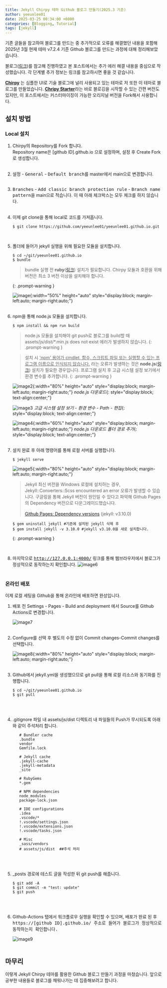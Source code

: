 ```yaml
---
title: Jekyll Chirpy 테마 Github 블로그 만들기(2025.3 기준)
author: yeeunlee01
date: 2025-03-25 00:34:00 +0800
categories: [Blogging, Tutorial]
tags: [jekyll]
---
```


기존 글들을 참고하여 블로그를 만드는 중 추가적으로 오류를 해결했던 내용을 포함해 2025년 3월 현재 테마 v7.2.4 기준 Github 블로그를 만드는 과정에 대해 정리해보았습니다. 

블로그([링크](https://jjikin.com/posts/Jekyll-Chirpy-%ED%85%8C%EB%A7%88%EB%A5%BC-%ED%99%9C%EC%9A%A9%ED%95%9C-Github-%EB%B8%94%EB%A1%9C%EA%B7%B8-%EB%A7%8C%EB%93%A4%EA%B8%B0(2023-6%EC%9B%94-%EA%B8%B0%EC%A4%80)/))를 참고해 진행하였고 본 포스트에서는 추가 에러 해결 내용을 중심으로 작성했습니다. 각 단계별 추가 정보는 링크를 참고하시면 좋을 것 같습니다.

[**Chirpy**](https://github.com/cotes2020/jekyll-theme-chirpy) 는 심플한 UI로 기술 블로그에 널리 사용되고 있는 테마로 저 또한 이 테마로 블로그를 만들었습니다. [**Chripy Starter**](https://github.com/cotes2020/chirpy-starter)라는 바로 블로깅을 시작할 수 있는 간편 버전도 있지만, 이 포스트에서는 커스터마이징이 가능한 오리지널 버전을 Fork해서 사용합니다.


## **설치 방법**

### Local 설치
1. Chirpy의 Repository를 Fork 합니다.<br>
   Repository name은 [github ID].github.io 으로 설정하며, 설정 후 Create Fork로 생성합니다.<br><br> 
   
   <!-- ![image](https://1drv.ms/i/c/75a790eae39ff677/IQRcU2k3qBcAT5T-uNOJLPL5AWDs_6oUN7vtZxVfsbd36Y0?width=1024)<br>
   ![image](https://1drv.ms/i/c/75a790eae39ff677/IQT94SOO_fRoTL24_Sh5kkg7Ad6m80sAc0hZgLMy1IZB3gA?width=1143&height=853) -->

2. <kbd>설정</kbd> - <kbd>General</kbd> - <kbd>Default branch</kbd>를 master에서 main으로 변경합니다.<br><br> 

3. <kbd>Branches</kbd> - <kbd>Add classic branch protection rule</kbd> - <kbd>Branch name pattern</kbd>을 main으로 적습니다. 이 때 아래 체크박스는 모두 체크를 하지 않습니다.<br><br> 


4. 이제 git clone을 통해 local로 코드를 가져옵니다.
   ```shell
   $ git clone https://github.com/yeeunlee01/yeeunlee01.github.io.git
   ```
   <br>


5. 폴더에 들어가 jekyll 실행을 위해 필요한 모듈을 설치합니다.
   ```shell
   $ cd ~/git/yeeunlee01.github.io
   $ bundle
   ```

   > bundle 실행 전 **ruby**([링크](https://rubyinstaller.org/downloads/)) 설치가 필요합니다. Chirpy 모듈과 호환을 위해 버전은 최소 3 버전 이상을 설치해야 합니다.
   >
   > 
   {: .prompt-warning }

   ![image](https://1drv.ms/i/c/75a790eae39ff677/IQQRj5uaBsYJTIe5h0auDkh3AW2vFmr0lky08r3Sr-RDW50?){:width="50%" height="auto" style="display:block; margin-left:auto; margin-right:auto;"}
   <br>
   <br>


6. npm을 통해 node.js 모듈을 설치합니다. 

   ```shell
   $ npm install && npm run build
   ``` 
   > node.js 모듈을 설치해야 git push로 블로그를 build할 때 assets/js/dist/*.min.js does not exist 에러가 발생하지 않습니다.
   {: .prompt-warning }

   > 설치 시 <U>'npm' 용어가 cmdlet, 함수, 스크립트 파일 또는 실행할 수 있는 프로그램 이름으로 인식되지 않습니다.</U> 라는 오류가 발생하는 것은 **node.js**([링크](https://nodejs.org/ko/download/)) 설치가 필요한 경우입니다. 프로그램 설치 후 고급 시스템 설정 보기에서 환경 변수를 추가합니다.
   {: .prompt-warning }

   ![image2](https://1drv.ms/i/c/75a790eae39ff677/IQR0kBIGShc1SaFb62gabBUDAU6ucczugAxSrQvo-P68d-c?){:width="80%" height="auto" style="display:block; margin-left:auto; margin-right:auto;"}
   *node.js 다운로드*{: style="display:block; text-align:center;"}

   ![image3](https://1drv.ms/i/c/75a790eae39ff677/IQQOFu9Gv4thQ4_3LDfFSVisASwZD8FM16ozKkRHItezkbY?width=1024)
   *고급 시스템 설정 보기 - 환경 변수 - Path - 편집*{: style="display:block; text-align:center;"}

   ![image4](https://1drv.ms/i/c/75a790eae39ff677/IQSE5dWKG8i-S5GpEVelR-svAUBiCtxYhiLBJ5fFSJp74zE?width=1024){:width="60%" height="auto" style="display:block; margin-left:auto; margin-right:auto;"}
   *node.js 다운로드 폴더 경로 추가*{: style="display:block; text-align:center;"}
   <br>
   <br>

7. 설치 완료 후 아래 명령어를 통해 로컬 서버를 실행합니다.
   ```shell
   $ jekyll serve
   ``` 
   ![image5](https://1drv.ms/i/c/75a790eae39ff677/IQRWKRxJLl5xTqvDhuy0xk2eAf85D5xhKuFRvTXhLd02ipo?width=1024){:width="80%" height="auto" style="display:block; margin-left:auto; margin-right:auto;"}
   
   > Jekyll 최신 버전을 Windows 로컬에 설치하는 경우, Jekyll::Converters::Scss encountered an error 오류가 발생할 수 있습니다. 구글링을 통해 Jekyll 버전이 원인일 수 있다고 파악해 Github Pages의 Dependency 버전으로 다운그레이드했습니다.<br><br>
   > [Github Pages: Dependency versions](https://pages.github.com/versions/) (jekyll: v3.10.0)<br>
   ```shell
   $ gem uninstall jekyll #기존에 설치된 jekyll 삭제 후 
   $ gem install jekyll -v 3.10.0 #jekyll v3.10.0을 새로 설치합니다.  
   ``` 
   {: .prompt-warning }

   <!-- ```shell
   $ gem uninstall jekyll #기존에 설치된 jekyll 삭제 후 
   $ gem install jekyll -v 3.10.0 #jekyll v3.10.0을 새로 설치합니다.  
   ```  -->
   <br>

8. 마지막으로 <kbd>http://127.0.0.1:4000/</kbd> 링크를 통해 웹브라우저에서 블로그가 정상적으로 동작하는지 확인합니다.
   ![image6](https://1drv.ms/i/c/75a790eae39ff677/IQRcgeogN1mxQYouaSALlqhHAbF2rr4V0CSmgsJarFRLSJg?width=1024)
   <br>
   <br>

### 온라인 배포

이제 로컬 세팅을 Github을 통해 온라인에 배포하면 완성입니다.

1. 배포 전 Settings - Pages - Build and deployment 에서 Source를 Github Actions로 변경합니다.

   ![image7](https://1drv.ms/i/c/75a790eae39ff677/IQRuKZ4xkUcXSqnnzE22nusmAQfPtB3lD7ShJX2_cilVfVQ?width=1024)
   <br>
   <br>

2. Configure를 선택 후 별도의 수정 없이 Commit changes-Commit changes를 선택합니다.
   
   ![image8](https://1drv.ms/i/c/75a790eae39ff677/IQQcFdVpNjHbSo3znkBdS4O8Adz_HEXdA81kaSYwF5rQSaQ?width=1024){:width="80%" height="auto" style="display:block; margin-left:auto; margin-right:auto;"}
   <br>
   <br>

3. Github에서 jekyll.yml을 생성했으므로 git pull을 통해 로컬 리소스와 동기화를 진행합니다.
   ```shell
   $ cd ~/git/yeeunlee01.github.io 
   $ git pull
   ``` 
   <br>
   <br>

4. .gitignore 파일 내 assets/js/dist 디렉토리 내 파일들의 Push가 무시되도록 아래와 같이 주석처리 합니다.
   ```shell
      # Bundler cache
      .bundle
      vendor
      Gemfile.lock

      # Jekyll cache
      .jekyll-cache
      .jekyll-metadata
      _site

      # RubyGems
      *.gem

      # NPM dependencies
      node_modules
      package-lock.json

      # IDE configurations
      .idea
      .vscode/*
      !.vscode/settings.json
      !.vscode/extensions.json
      !.vscode/tasks.json

      # Misc
      _sass/vendors
      # assets/js/dist  ##주석 처리
   ```
   <br>
   <br>

5. _posts 경로에 테스트 글을 작성한 뒤 git push를 해줍니다.
   ```shell
   $ git add -A
   $ git commit -m "test: update"
   $ git push
   ```
   <br>
   <br>

6. Github-Actions 탭에서 워크플로우 실행을 확인할 수 있으며, 배포가 완료 된 후 <kbd>https://[github ID].github.io/<kbd> 주소로 들어가 블로그가 정상적으로 동작하는지 확인합니다.

   ![image9](https://1drv.ms/i/c/75a790eae39ff677/IQRBtNbXQYBQTZyzFFK5WiSgAa_nu614w4WrO79C-g6LSpk?width=1024)
   <br>
   <br>

## **마무리**
이렇게 Jekyll Chirpy 테마를 활용한 Github 블로그 만들기 과정을 마쳤습니다. 앞으로 공부한 내용들로 블로그를 채워나가는 데 집중해보려고 합니다.